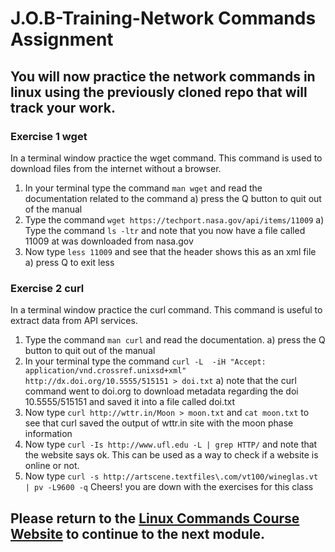 # J.O.B-Training-Network Commands Assignment

## You will now practice the network commands in linux using the previously cloned repo that will track your work.

### Exercise 1 wget
In a terminal window practice the wget command. This command is used to download files from the internet without a browser.
1) In your terminal type the command ```man wget``` and read the documentation related to the command
  a) press the Q button to quit out of the manual
2) Type the command ```wget https://techport.nasa.gov/api/items/11009``` 
  a) Type the command ```ls -ltr``` and note that you now have a file called 11009 at was downloaded from nasa.gov
3) Now type ```less 11009``` and see that the header shows this as an xml file
  a) press Q to exit less

### Exercise 2 curl
In a terminal window practice the curl command. This command is useful to extract data from API services.
1) Type the command ```man curl``` and read the documentation.
  a) press the Q button to quit out of the manual
2) In your terminal type the command ```curl -L  -iH "Accept: application/vnd.crossref.unixsd+xml" http://dx.doi.org/10.5555/515151 > doi.txt```
  a) note that the curl command went to doi.org to download metadata regarding the doi 10.5555/515151 and saved it into a file called doi.txt
3) Now type ```curl http://wttr.in/Moon > moon.txt``` and ```cat moon.txt``` to see that curl saved the output of wttr.in site with the moon phase information
4) Now type ```curl -Is http://www.ufl.edu -L | grep HTTP/``` and note that the website says ok. This can be used as a way to check if a website is online or not.
5) Now type ```curl -s http://artscene.textfiles\.com/vt100/wineglas.vt | pv -L9600 -q``` Cheers! you are down with the exercises for this class


## Please return to the <a href="https://kevinhanson.github.io/J.O.B.-Jump-On-Board#quiz" target="_blank">Linux Commands Course Website</a> to continue to the next module.
